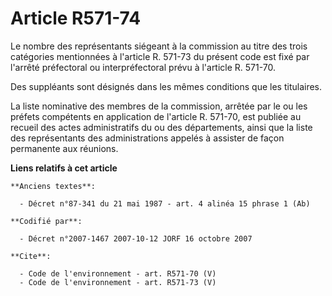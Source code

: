 # Article R571-74

Le nombre des représentants siégeant à la commission au titre des trois catégories mentionnées à l'article R. 571-73 du
présent code est fixé par l'arrêté préfectoral ou interpréfectoral prévu à l'article R. 571-70. 

Des suppléants sont désignés dans les mêmes conditions que les titulaires. 

La liste nominative des membres de la commission, arrêtée par le ou les préfets compétents en application de l'article R.
571-70, est publiée au recueil des actes administratifs du ou des départements, ainsi que la liste des représentants des
administrations appelés à assister de façon permanente aux réunions.

**Liens relatifs à cet article**

	**Anciens textes**:

	  - Décret n°87-341 du 21 mai 1987 - art. 4 alinéa 15 phrase 1 (Ab)

	**Codifié par**:

	  - Décret n°2007-1467 2007-10-12 JORF 16 octobre 2007

	**Cite**:

	  - Code de l'environnement - art. R571-70 (V)
	  - Code de l'environnement - art. R571-73 (V)
